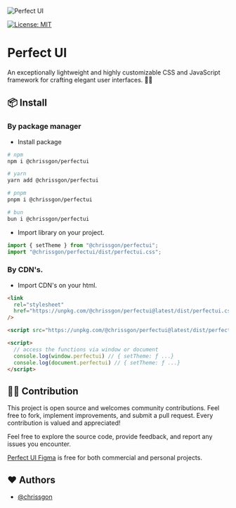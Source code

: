 ![Perfect UI](https://i.ibb.co/FJGxtZ5/perfectui.png)

[![License: MIT](https://img.shields.io/badge/License-MIT-yellow.svg)](https://opensource.org/licenses/MIT)

# Perfect UI

An exceptionally lightweight and highly customizable CSS and JavaScript framework for crafting elegant user interfaces. 🎨💡

## 📦 Install

### By package manager

- Install package

```bash
# npm
npm i @chrissgon/perfectui

# yarn
yarn add @chrissgon/perfectui

# pnpm
pnpm i @chrissgon/perfectui

# bun
bun i @chrissgon/perfectui
```

- Import library on your project.

```js
import { setTheme } from "@chrissgon/perfectui";
import "@chrissgon/perfectui/dist/perfectui.css";
```

### By CDN's.

- Import CDN's on your html.

```html
<link
  rel="stylesheet"
  href="https://unpkg.com/@chrissgon/perfectui@latest/dist/perfectui.css"
/>

<script src="https://unpkg.com/@chrissgon/perfectui@latest/dist/perfectui.js"></script>

<script>
  // access the functions via window or document
  console.log(window.perfectui) // { setTheme: ƒ ...}
  console.log(document.perfectui) // { setTheme: ƒ ...}
</script>
```

## 💪🏻 Contribution

This project is open source and welcomes community contributions. Feel free to fork, implement improvements, and submit a pull request. Every contribution is valued and appreciated!

Feel free to explore the source code, provide feedback, and report any issues you encounter.

[Perfect UI Figma](https://www.figma.com/file/szD991W25tQxPuqhfRektk/PerfectUI?type=design&t=NFXUM1OyFfIo9Csc-6) is free for both commercial and personal projects.

## ❤️ Authors

- [@chrissgon](https://www.github.com/chrissgon)
